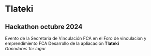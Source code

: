 # Tlateki
## Hackathon octubre 2024
Evento de la Secretaria de Vinculación FCA en el Foro de vinculacion y emprendimiento FCA
Desarrollo de la apliacación **Tlateki**  
_Ganadores 1er lugar_
